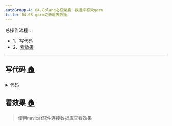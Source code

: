 ```yaml
---
autoGroup-4: 04.Golang之框架篇：数据库框架gorm
title: 04.03.gorm之新增表数据
---
```


总操作流程：
- 1、[写代码](#go-01)
- 2、[看效果](#go-02)

***

## 写代码 <a name="go-01" href="#" >:house:</a>

<details>
<summary>代码</summary>

```go
package main

import (
    "time"
    "github.com/jinzhu/gorm"
    _ "github.com/jinzhu/gorm/dialects/mysql"
    "log"
    "fmt"
)

type Test struct {
  gorm.Model
  Name string
	Age int
	Birthday time.Time
}


func main() {
  //连接数据库
  db, err := gorm.Open("mysql", "gorm:123456@tcp(192.168.117.130:3306)/gorm?charset=utf8&parseTime=True&loc=Local")
  if err != nil {
    log.Fatalf("连接数据库失败: %v",err)
    return 
  }
  defer db.Close()

  // 开始事务
  tx := db.Begin()
  
  //新增一条数据
  errI := tx.Create(&Test{Name: "小猪",Age: 18,Birthday: time.Now()}).Error
  if errI != nil {
    tx.Rollback()
    log.Fatalf("新增数据失败: %v",errI)
    return
  }
  // 或提交事务
  tx.Commit()
  fmt.Println("新增数据成功")

}
```

</details>

## 看效果 <a name="go-02" href="#" >:house:</a>

> 使用navicat软件连接数据库查看效果

